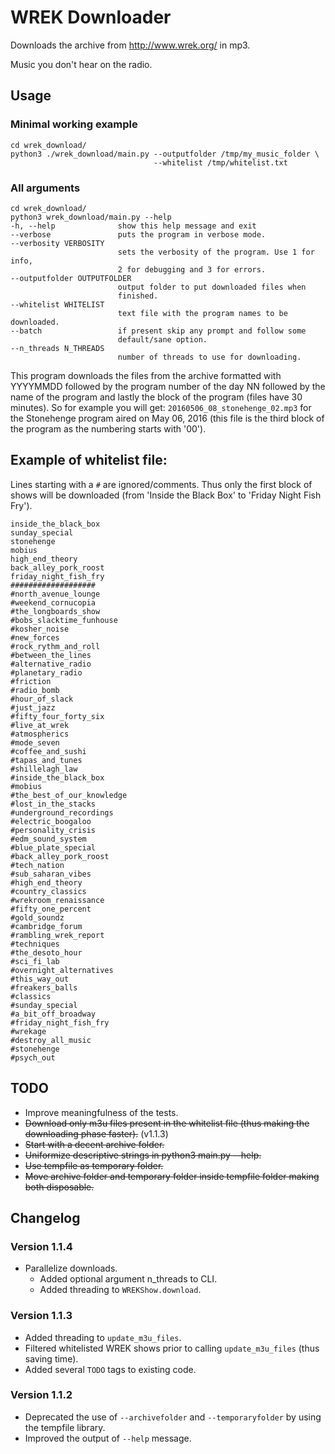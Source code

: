 # WREK Downloader

Downloads the archive from http://www.wrek.org/ in mp3.

Music you don't hear on the radio.

## Usage

### Minimal working example

    cd wrek_download/
    python3 ./wrek_download/main.py --outputfolder /tmp/my_music_folder \
                                    --whitelist /tmp/whitelist.txt

### All arguments

    cd wrek_download/
    python3 wrek_download/main.py --help
    -h, --help              show this help message and exit
    --verbose               puts the program in verbose mode.
    --verbosity VERBOSITY
                            sets the verbosity of the program. Use 1 for info,
                            2 for debugging and 3 for errors.
    --outputfolder OUTPUTFOLDER
                            output folder to put downloaded files when
                            finished.
    --whitelist WHITELIST
                            text file with the program names to be downloaded.
    --batch                 if present skip any prompt and follow some
                            default/sane option.
    --n_threads N_THREADS
                            number of threads to use for downloading.

This program downloads the files from the archive formatted with YYYYMMDD
followed by the program number of the day NN followed by the name of the
program and lastly the block of the program (files have 30 minutes). So for
example you will get: `20160506_08_stonehenge_02.mp3` for the Stonehenge
program aired on May 06, 2016 (this file is the third block of the program as
the numbering starts with '00').

## Example of whitelist file:

Lines starting with a `#` are ignored/comments. Thus only the first block of
shows will be downloaded (from 'Inside the Black Box' to 'Friday Night Fish
Fry').

    inside_the_black_box
    sunday_special
    stonehenge
    mobius
    high_end_theory
    back_alley_pork_roost
    friday_night_fish_fry
    ###################
    #north_avenue_lounge
    #weekend_cornucopia
    #the_longboards_show
    #bobs_slacktime_funhouse
    #kosher_noise
    #new_forces
    #rock_rythm_and_roll
    #between_the_lines
    #alternative_radio
    #planetary_radio
    #friction
    #radio_bomb
    #hour_of_slack
    #just_jazz
    #fifty_four_forty_six
    #live_at_wrek
    #atmospherics
    #mode_seven
    #coffee_and_sushi
    #tapas_and_tunes
    #shillelagh_law
    #inside_the_black_box
    #mobius
    #the_best_of_our_knowledge
    #lost_in_the_stacks
    #underground_recordings
    #electric_boogaloo
    #personality_crisis
    #edm_sound_system
    #blue_plate_special
    #back_alley_pork_roost
    #tech_nation
    #sub_saharan_vibes
    #high_end_theory
    #country_classics
    #wrekroom_renaissance
    #fifty_one_percent
    #gold_soundz
    #cambridge_forum
    #rambling_wrek_report
    #techniques
    #the_desoto_hour
    #sci_fi_lab
    #overnight_alternatives
    #this_way_out
    #freakers_balls
    #classics
    #sunday_special
    #a_bit_off_broadway
    #friday_night_fish_fry
    #wrekage
    #destroy_all_music
    #stonehenge
    #psych_out

## TODO

- Improve meaningfulness of the tests.
- ~~Download only m3u files present in the whitelist file (thus making the
  downloading phase faster).~~ (v1.1.3)
- ~~Start with a decent archive folder.~~
- ~~Uniformize descriptive strings in python3 main.py --help.~~
- ~~Use tempfile as temporary folder.~~
- ~~Move archive folder and temporary folder inside tempfile folder making both
  disposable.~~

## Changelog

### Version 1.1.4

- Parallelize downloads.
    - Added optional argument n_threads to CLI.
    - Added threading to `WREKShow.download`.

### Version 1.1.3

- Added threading to `update_m3u_files`.
- Filtered whitelisted WREK shows prior to calling `update_m3u_files` (thus
  saving time).
- Added several `TODO` tags to existing code.

### Version 1.1.2

- Deprecated the use of `--archivefolder`  and `--temporaryfolder` by using the
  tempfile library.
- Improved the output of `--help` message.
